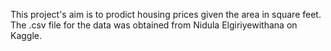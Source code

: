 This project's aim is to prodict housing prices given the area in square feet. The .csv file for the data was obtained from Nidula Elgiriyewithana on Kaggle. 
